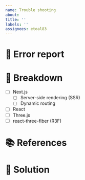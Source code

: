 ```yaml
---
name: Trouble shooting
about:
title: ''
labels: ''
assignees: etoal83
---
```


# 👾 Error report

# 🔪 Breakdown

- [ ] Next.js
  - [ ] Server-side rendering (SSR)
  - [ ] Dynamic routing
- [ ] React
- [ ] Three.js
- [ ] react-three-fiber (R3F)

# 📚 References

# 🔬 Solution
